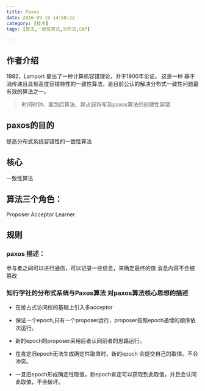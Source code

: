 ```yaml
---
title: Paxos
date: 2016-09-16 14:58:22
category: [技术]
tags: [算法,一致性算法,分布式,CAP]

---
```


## 作者介绍

1982，Lamport 提出了一种计算机容错理论，并于1900年论证。
这是一种
基于消传递且具有高度容错特性的一致性算法，是目前公认的解决分布式一致性问题最有效的算法之一。

> 时间时钟、面包店算法、拜占庭将军及paxos算法的创建性容错
 
  ## paxos的目的
 
  提高分布式系统容错性的一致性算法
 
  ## 核心
 
  一致性算法
 
  ## 算法三个角色：
  Proposer
  Acceptor
  Learner
 
  ## 规则
 
  ### paxos 描述：
 
  参与者之间可以进行通信，可以记录一些信息，来确定最终的值
  消息内容不会被篡改
 
  ### 知行学社的分布式系统与Paxos算法 对paxos算法核心思想的描述
 
  - 在抢占式访问权的基础上引入多acceptor
  - 保证一个epoch,只有一个proposer运行，proposer按照epoch递增的顺序依次运行。
  - 新的epoch的proposer采用后者认同前者的思路运行。
 
  - 在肯定旧epoch无法生成确定性取值时，新的epoch 会提交自己的取值。不会冲突。
  -  一旦旧epoch形成确定性取值，新epoch肯定可以获取到此取值，并且会认同此取值，不会破坏。

      
